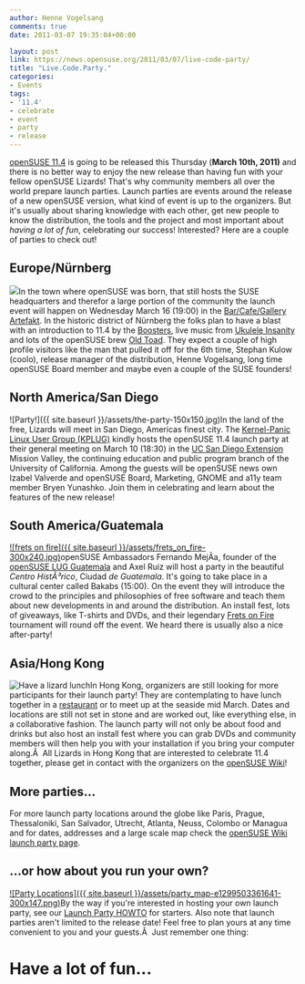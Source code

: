 ```yaml
---
author: Henne Vogelsang
comments: true
date: 2011-03-07 19:35:04+00:00

layout: post
link: https://news.opensuse.org/2011/03/07/live-code-party/
title: "Live.Code.Party."
categories:
- Events
tags:
- '11.4'
- celebrate
- event
- party
- release
---
```

[openSUSE 11.4](http://en.opensuse.org/Portal:11.4) is going to be released this Thursday (**March 10th, 2011)** and there is no better way to enjoy the new release than having fun with your  fellow openSUSE Lizards! That's why community members all over the world prepare launch parties. Launch parties are events around the release of a  new openSUSE version, what kind of event is up to the organizers. But  it's usually about sharing  knowledge with each other, get new people to know the distribution, the tools and the project and most important about _having a lot of fun_, celebrating our success! Interested? Here are a couple of parties to check out!
<!-- more -->


## Europe/Nürnberg


![](http://en.opensuse.org/images/5/51/Release_party_poster_nuernberg.png)In the town where openSUSE was born, that still hosts the SUSE headquarters and therefor a large portion of the community the launch event will happen on Wednesday March 16 (19:00) in the [Bar/Cafe/Gallery Artefakt](http://artefakt-nuernberg.de/). In the historic district of Nürnberg the folks plan to have a blast with an introduction to 11.4 by the [Boosters](http://en.opensuse.org/openSUSE:Boosters_team), live music from [Ukulele Insanity](http://www.myspace.com/ukuleleinsanity) and lots of the openSUSE brew [Old Toad](http://en.opensuse.org/openSUSE:Beer). They expect a couple of high profile visitors like the man that pulled it off for the 6th time, Stephan Kulow (coolo), release manager of the distribution, Henne Vogelsang, long time openSUSE Board member and maybe even a couple of the SUSE founders!


## North America/San Diego


![Party!]({{ site.baseurl }}/assets/the-party-150x150.jpg)In the land of the free, Lizards will meet in San Diego, Americas finest city. The [Kernel-Panic Linux User Group (KPLUG)](http://www.kernel-panic.org) kindly hosts the openSUSE 11.4 launch party at their general meeting on March 10 (18:30) in the [UC San Diego Extension](http://extension.ucsd.edu/) Mission Valley, the continuing education and public program branch of the University of California. Among the guests will be openSUSE news own Izabel Valverde and openSUSE Board, Marketing, GNOME and a11y team member Bryen Yunashko. Join them in celebrating and learn about the features of the new release!


## South America/Guatemala


[![frets on fire]({{ site.baseurl }}/assets/frets_on_fire-300x240.jpg)](http://code.google.com/p/fofix/)openSUSE Ambassadors Fernando MejÃ­a, founder of the [openSUSE LUG Guatemala](http://www.opensuse.org.gt/) and Axel Ruiz will host a party in the beautiful _Centro HistÃ³rico_, Ciudad _de Guatemala_. It's going to take place in a cultural center called Bakabs (15:00). On the event they will introduce the crowd to the principles and philosophies of free software and teach them about new developments in and around the distribution. An install fest, lots of giveaways, like T-shirts and DVDs, and their legendary [Frets on Fire](http://fretsonfire.sourceforge.net/screenshots/) tournament will round off the event. We heard there is usually also a nice after-party!


## Asia/Hong Kong


![Have a lizard lunch](http://farm4.static.flickr.com/3068/2824169709_859f70f4e2_m.jpg)In Hong Kong, organizers are still looking for more participants for their launch party! They are contemplating to have lunch together in a [restaurant](http://jojofood.com/main.htm) or to meet up at the seaside mid March. Dates and locations are still not set in stone and are worked out, like everything else, in a collaborative fashion. The launch party will not only be about food and drinks but also host an install fest where you can grab DVDs and community members will then help you with your  installation if you bring your computer along.Â  All Lizards in Hong Kong that are interested to celebrate 11.4 together, please get in contact with the organizers on the [openSUSE Wiki](http://en.opensuse.org/openSUSE:11.4_Launch_party_Hong_Kong)!


## More parties...


For more launch party locations around the globe like Paris, Prague,  Thessaloniki, San Salvador, Utrecht, Atlanta, Neuss, Colombo or Managua  and for dates, addresses and a large scale map check the [openSUSE Wiki launch party page](http://en.opensuse.org/openSUSE:Launch_parties).


## ...or how about you run your own?


[![Party Locations]({{ site.baseurl }}/assets/party_map-e1299503361641-300x147.png)](http://en.opensuse.org/openSUSE:Launch_parties)By the way if you're interested in hosting your own launch party, see our [Launch Party HOWTO](http://en.opensuse.org/openSUSE:Launch_party_HOWTO) for starters. Also note that launch parties aren't limited to the release date! Feel free to plan yours at any time convenient to you and your guests.Â  Just remember one thing:


# Have a lot of fun...

		

